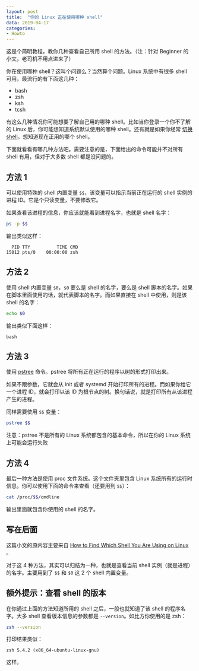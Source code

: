 ```yaml
---
layout: post
title:  "你的 Linux 正在使用哪种 shell"
data: 2019-04-17
categories:
- Howto
---
```


这是个简明教程，教你几种查看自己所用 shell 的方法。（注：针对 Beginner 的小文，老司机不用点进来了）

你在使用哪种 shell？这叫个问题么？当然算个问题。Linux 系统中有很多 shell 可用，最流行的有下面这几种：

- bash
- zsh
- ksh
- tcsh

有这么几种情况你可能想要了解自己用的哪种 shell。比如当你登录一个你不了解的 Linux 后，你可能想知道系统默认使用的哪种 shell。还有就是如果你经常 [切换 shell](https://linuxhandbook.com/change-shell-linux/)，想知道现在正用的哪个 shell。

下面就看看有哪几种方法吧。需要注意的是，下面给出的命令可能并不对所有 shell 有用，但对于大多数 shell 都是没问题的。


## 方法 1

可以使用特殊的 shell 内置变量 `$$`，该变量可以指示当前正在运行的 shell 实例的进程 ID。它是个只读变量，不要修改它。

如果查看该进程的信息，你应该就能看到进程名字，也就是 shell 名字：

``` bash
ps -p $$
```

输出类似这样：

```
  PID TTY          TIME CMD
15012 pts/0    00:00:00 zsh
```


## 方法 2

使用 shell 内置变量 `$0`，`$0` 要么是 shell 的名字，要么是 shell 脚本的名字。如果在脚本里面使用的话，就代表脚本的名字。而如果直接在 shell 中使用，则是该 shell 的名字：

``` bash
echo $0
```

输出类似下面这样：

```
bash
```


## 方法 3

使用 [pstree](https://en.wikipedia.org/wiki/Pstree) 命令。pstree 将所有正在运行的程序以树的形式打印出来。

如果不跟参数，它就会从 init 或者 systemd 开始打印所有的进程。而如果你给它一个进程 ID，就会打印以该 ID 为根节点的树。换句话说，就是打印所有从该进程产生的进程。

同样需要使用 `$$` 变量：

``` bash
pstree $$
```

注意：pstree 不是所有的 Linux 系统都包含的基本命令，所以在你的 Linux 系统上可能会运行失败


## 方法 4

最后一种方法是使用 proc 文件系统。这个文件夹里包含 Linux 系统所有的运行时信息。你可以使用下面的命令来查看（还要用到 `$$`）：

``` bash
cat /proc/$$/cmdline
```

输出里面就包含你使用的 shell 的名字。


## 写在后面

这篇小文的原内容主要来自 [How to Find Which Shell You Are Using on Linux
](https://linuxhandbook.com/shell-using/)。

对于这 4 种方法，其实可以归结为一种，也就是查看当前 shell 实例（就是进程）的名字。主要用到了 `$$` 和 `$0` 这 2 个 shell 内置变量。


## 额外提示：查看 shell 的版本

在你通过上面的方法知道所用的 shell 之后，一般也就知道了该 shell 的程序名字。大多 shell 查看版本信息的参数都是 `--version`。如比方你使用的是 zsh：

``` bash
zsh --version
```

打印结果类似：

```
zsh 5.4.2 (x86_64-ubuntu-linux-gnu)
``` 

这样。


